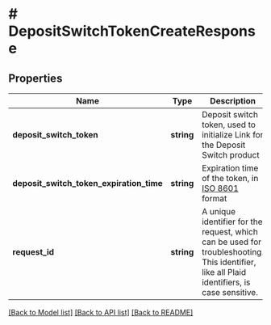 # # DepositSwitchTokenCreateResponse

## Properties

Name | Type | Description | Notes
------------ | ------------- | ------------- | -------------
**deposit_switch_token** | **string** | Deposit switch token, used to initialize Link for the Deposit Switch product |
**deposit_switch_token_expiration_time** | **string** | Expiration time of the token, in [ISO 8601](https://wikipedia.org/wiki/ISO_8601) format |
**request_id** | **string** | A unique identifier for the request, which can be used for troubleshooting. This identifier, like all Plaid identifiers, is case sensitive. |

[[Back to Model list]](../../README.md#models) [[Back to API list]](../../README.md#endpoints) [[Back to README]](../../README.md)
